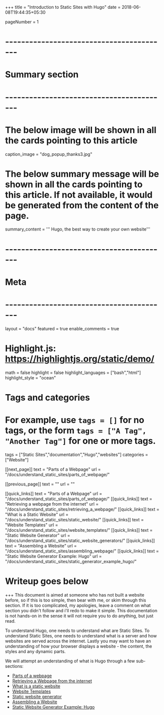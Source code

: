 +++
title = "Introduction to Static Sites with Hugo"
date = 2018-06-08T19:44:35+05:30

pageNumber = 1
# -----------------------------------------
# Summary section
# -----------------------------------------
# The below image will be shown in all the cards pointing to this article
caption_image = "dog_popup_thanks3.jpg"
# The below summary message will be shown in all the cards pointing to this article. If not available, it would be generated from the content of the page.
summary_content = '''
Hugo, the best way to create your own website'''
# -----------------------------------------
# Meta
# -----------------------------------------
layout = "docs"
featured = true
enable_comments = true

# Highlight.js: https://highlightjs.org/static/demo/
math = false
highlight = false
highlight_languages = ["bash","html"]
highlight_style = "ocean"

# Tags and categories
# For example, use `tags = []` for no tags, or the form `tags = ["A Tag", "Another Tag"]` for one or more tags.
tags = ["Static Sites","documentation","Hugo","websites"]
categories = ["Website"]

[[next_page]]
text = "Parts of a Webpage"
url = "/docs/understand_static_sites/parts_of_webpage/"

[[previous_page]]
text = ""
url = ""


[[quick_links]]
text = "Parts of a Webpage"
url = "/docs/understand_static_sites/parts_of_webpage/"
[[quick_links]]
text = "Retrieving a webpage from the internet"
url = "/docs/understand_static_sites/retrieving_a_webpage/"
[[quick_links]]
text = "What is a Static Website"
url = "/docs/understand_static_sites/static_website/"
[[quick_links]]
text = "Website Templates"
url = "/docs/understand_static_sites/website_templates/"
[[quick_links]]
text = "Static Website Generator"
url = "/docs/understand_static_sites/static_website_generators/"
[[quick_links]]
text = "Assembling a Website"
url = "/docs/understand_static_sites/assembling_webpage/"
[[quick_links]]
text = "Static Website Generator Example: Hugo"
url = "/docs/understand_static_sites/static_generator_example_hugo/"

# Writeup goes below
+++
This document is aimed at someone who has not built a website before, so if this is too simple, then bear with me, or skim through this section. If it is too complicated, my apologies, leave a comment on what section you didn't follow and i'll redo to make it simple. This documentation is not hands-on in the sense it will not require you to do anything, but just read.

To understand Hugo, one needs to understand what are Static Sites. To understand Static Sites, one needs to understand what is a server and how websites are served across the internet. Lastly you may want to have an understanding of how your browser displays a website - the content, the styles and any dynamic parts.

We will attempt an understanding of what is Hugo through a few sub-sections:

- [Parts of a webpage](/docs/understand_static_sites/parts_of_webpage/)
- [Retrieving a Webpage from the internet](/docs/understand_static_sites/retrieving_a_webpage/)
- [What is a static website](/docs/understand_static_sites/static_website/)
- [Website Templates](/docs/understand_static_sites/website_templates/)
- [Static website generator](/docs/understand_static_sites/static_website_generators/)
- [Assembling a Website](/docs/understand_static_sites/assembling_webpage/)
- [Static Website Generator Example: Hugo](/docs/understand_static_sites/static_generator_example_hugo/)